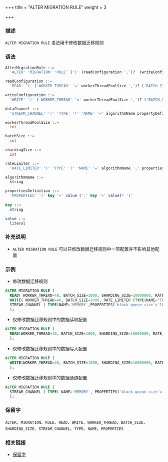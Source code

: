 +++
title = "ALTER MIGRATION RULE"
weight = 3

+++

### 描述

`ALTER MIGRATION RULE` 语法用于修改数据迁移规则
### 语法

```sql
AlterMigrationRule ::=
  'ALTER' 'MIGRATION' 'RULE' ('(' (readConfiguration ',')?  (writeConfiguration  ',')? (dataChannel)? ')')?

readConfiguration ::=
  'READ' '(' ('WORKER_THREAD' '=' workerThreadPoolSize ',')? ('BATCH_SIZE' '=' batchSize ',')? ('SHARDING_SIZE' '=' shardingSize ',')? (rateLimiter)? ')'

writeConfiguration ::=
  'WRITE' '(' ('WORKER_THREAD' '=' workerThreadPoolSize ',')? ('BATCH_SIZE' '=' batchSize ',')? ('SHARDING_SIZE' '=' shardingSize ',')? (rateLimiter)? ')'

dataChannel ::=
  'STREAM_CHANNEL' '(' 'TYPE' '(' 'NAME' '=' algorithmName propertyDefinition

workerThreadPoolSize ::=
  int

batchSize ::=
  int

shardingSize ::=
  int

rateLimiter ::=
  'RATE_LIMITER' '(' 'TYPE' '(' 'NAME' '=' algorithmName ',' propertiesDefinition ')' ')'

algorithmName ::=
  string

propertiesDefinition ::=
  'PROPERTIES' '(' key '=' value (',' key '=' value)* ')'
  
key ::=
  string

value ::=
  literal
```

### 补充说明

- `ALTER MIGRATION RULE` 可以只修改数据迁移规则中一项配置并不影响其他配置

### 示例

- 修改数据迁移规则

```sql
ALTER MIGRATION RULE (
  READ( WORKER_THREAD=40, BATCH_SIZE=1000, SHARDING_SIZE=10000000, RATE_LIMITER (TYPE(NAME='QPS',PROPERTIES('qps'='500')))), 
  WRITE( WORKER_THREAD=40, BATCH_SIZE=1000, RATE_LIMITER (TYPE(NAME='TPS',PROPERTIES('tps'='2000')))), 
  STREAM_CHANNEL ( TYPE(NAME='MEMORY',PROPERTIES('block-queue-size'='10000')))
  );
```

- 仅修改数据迁移规则中的数据读取配置

```sql
ALTER MIGRATION RULE (
  READ(WORKER_THREAD=40, BATCH_SIZE=1000, SHARDING_SIZE=10000000, RATE_LIMITER (TYPE(NAME='QPS',PROPERTIES('qps'='500'))))
  );
```

- 仅修改数据迁移规则中的数据写入配置

```sql
ALTER MIGRATION RULE (
  WRITE(WORKER_THREAD=40, BATCH_SIZE=1000, SHARDING_SIZE=10000000, RATE_LIMITER (TYPE(NAME='QPS',PROPERTIES('qps'='500'))))
  );
```

- 仅修改数据迁移规则中的数据通道配置

```sql
ALTER MIGRATION RULE (
  STREAM_CHANNEL ( TYPE( NAME='MEMORY', PROPERTIES('block-queue-size'='10000')))
  );
```

### 保留字

`ALTER`、`MIGRATION`、`RULE`、`READ`、`WRITE`、`WORKER_THREAD`、`BATCH_SIZE`、`SHARDING_SIZE`、`STREAM_CHANNEL`、`TYPE`、`NAME`、`PROPERTIES`

### 相关链接

- [保留字](/cn/reference/distsql/syntax/reserved-word/)